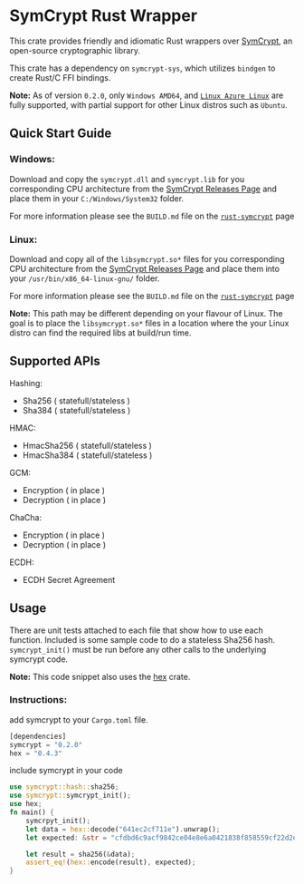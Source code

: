# SymCrypt Rust Wrapper

This crate provides friendly and idiomatic Rust wrappers over [SymCrypt](https://github.com/microsoft/SymCrypt), an open-source cryptographic library.

This crate has a dependency on `symcrypt-sys`, which utilizes `bindgen` to create Rust/C FFI bindings.

**Note:** As of version `0.2.0`, only `Windows AMD64`, and [`Linux Azure Linux`](https://github.com/microsoft/azurelinux) are fully supported, with partial support for other Linux distros such as `Ubuntu`.

## Quick Start Guide

### Windows:
Download and copy the `symcrypt.dll` and `symcrypt.lib` for you corresponding CPU architecture from the [SymCrypt Releases Page](https://github.com/microsoft/SymCrypt/releases/tag/v103.4.2) and place them in your `C:/Windows/System32` folder.

For more information please see the `BUILD.md` file on the [`rust-symcrypt`](https://github.com/microsoft/rust-symcrypt/tree/main/rust-symcrypt) page

### Linux:
Download and copy all of the `libsymcrypt.so*` files for you corresponding CPU architecture from the [SymCrypt Releases Page](https://github.com/microsoft/SymCrypt/releases/tag/v103.4.2) and place them into your `/usr/bin/x86_64-linux-gnu/` folder.

For more information please see the `BUILD.md` file on the [`rust-symcrypt`](https://github.com/microsoft/rust-symcrypt/tree/main/rust-symcrypt) page

**Note:** This path may be different depending on your flavour of Linux. The goal is to place the `libsymcrypt.so*` files in a location where the your Linux distro can find the required libs at build/run time.


## Supported APIs

Hashing:
- Sha256 ( statefull/stateless )
- Sha384 ( statefull/stateless )

HMAC:
- HmacSha256 ( statefull/stateless )
- HmacSha384 ( statefull/stateless )

GCM:
- Encryption ( in place )
- Decryption ( in place )

ChaCha:
- Encryption ( in place )
- Decryption ( in place )

ECDH:
- ECDH Secret Agreement

## Usage
There are unit tests attached to each file that show how to use each function. Included is some sample code to do a stateless Sha256 hash. `symcrypt_init()` must be run before any other calls to the underlying symcrypt code.

**Note:** This code snippet also uses the [hex](https://crates.io/crates/hex) crate.

### Instructions:  

add symcrypt to your `Cargo.toml` file.

```rust
[dependencies]
symcrypt = "0.2.0"
hex = "0.4.3"
```

include symcrypt in your code  

```rust
use symcrypt::hash::sha256; 
use symcrypt::symcrypt_init();
use hex;
fn main() {
    symcrpyt_init();
    let data = hex::decode("641ec2cf711e").unwrap();
    let expected: &str = "cfdbd6c9acf9842ce04e8e6a0421838f858559cf22d2ea8a38bd07d5e4692233";

    let result = sha256(&data);
    assert_eq!(hex::encode(result), expected);
}
```
